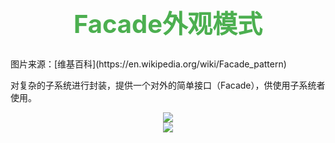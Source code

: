 <h1 align='center' style='color:#4cAF50;font-size:40px'>  Facade外观模式</h1>
图片来源：[维基百科](https://en.wikipedia.org/wiki/Facade_pattern)

​		对复杂的子系统进行封装，提供一个对外的简单接口（Facade），供使用子系统者使用。

<center>
    <img src="E:\General date\MyNote\Java\DesignPattern\imgs\4.1、Facade(门面)外观模式_imgs\W3sDesign_Facade_Design_Pattern_UML.jpg">
</center>



<center>
	<img src="E:\General date\MyNote\Java\DesignPattern\imgs\4.1、Facade(门面)外观模式_imgs\Example_of_Facade_design_pattern_in_UML.png"/>
</center>

